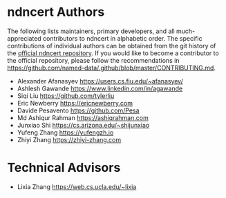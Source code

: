 # ndncert Authors

The following lists maintainers, primary developers, and all much-appreciated contributors to ndncert in alphabetic order.
The specific contributions of individual authors can be obtained from the git history of the [official ndncert repository](https://github.com/named-data/ndncert).
If you would like to become a contributor to the official repository, please follow the recommendations in https://github.com/named-data/.github/blob/master/CONTRIBUTING.md.

* Alexander Afanasyev <https://users.cs.fiu.edu/~afanasyev/>
* Ashlesh Gawande <https://www.linkedin.com/in/agawande>
* Siqi Liu <https://github.com/tylerliu>
* Eric Newberry <https://ericnewberry.com>
* Davide Pesavento <https://github.com/Pesa>
* Md Ashiqur Rahman <https://ashiqrahman.com>
* Junxiao Shi <https://cs.arizona.edu/~shijunxiao>
* Yufeng Zhang <https://yufengzh.io>
* Zhiyi Zhang <https://zhiyi-zhang.com>

# Technical Advisors

* Lixia Zhang <https://web.cs.ucla.edu/~lixia>
